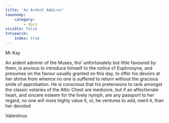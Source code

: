 ```yaml
---
title: 'An Ardent Admirer'
taxonomy:
    category:
        - docs
visible: false
tntsearch:
    index: true
---
```


<div class="author">Mr Kay</div>

An ardent admirer of the Muses, tho’ unfortunately but little favoured by them, is anxious to introduce himself to the notice of Euphrosyne, and presumes on the favour usually granted on this day, to offer his devoirs at her shrine from whence no one is suffered to return without the gracious smile of approbation. He is conscious that his pretensions to rank amongst the classic votaries of the Attic Chest are mediocre, but if an affectionate heart, and sincere esteem for the lively nymph, are any passport to her regard, no one will more highly value it, or, he ventures to add, merit it, than her devoted

Valentinus